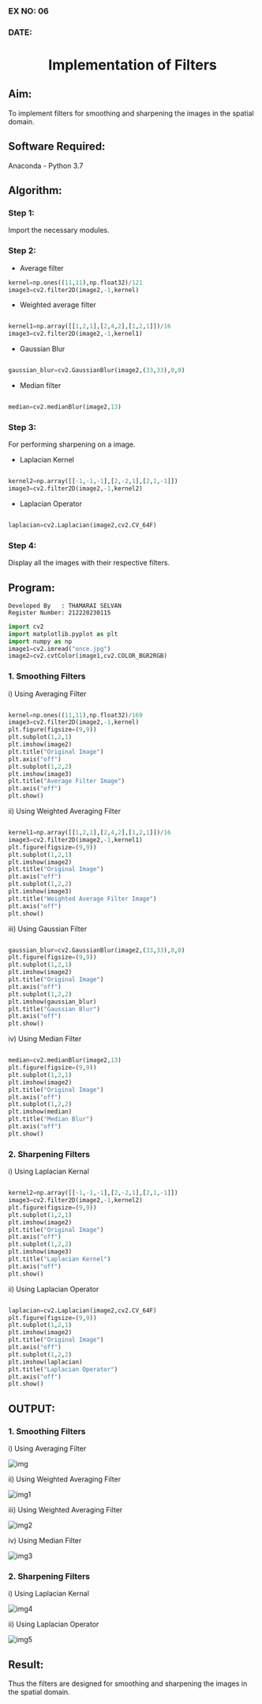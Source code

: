 ### EX NO: 06
### DATE:
# <p align="center">Implementation of Filters</p>
## Aim:
To implement filters for smoothing and sharpening the images in the spatial domain.

## Software Required:
Anaconda - Python 3.7

## Algorithm:

### Step 1:

Import the necessary modules.

### Step 2:

- Average filter
```python
kernel=np.ones((11,11),np.float32)/121
image3=cv2.filter2D(image2,-1,kernel)
```
- Weighted average filter
```python

kernel1=np.array([[1,2,1],[2,4,2],[1,2,1]])/16
image3=cv2.filter2D(image2,-1,kernel1)

```
- Gaussian Blur
```python

gaussian_blur=cv2.GaussianBlur(image2,(33,33),0,0)

```
- Median filter
```python

median=cv2.medianBlur(image2,13)

```
### Step 3:

For performing sharpening on a image.

- Laplacian Kernel
 ```python
 
kernel2=np.array([[-1,-1,-1],[2,-2,1],[2,1,-1]])
image3=cv2.filter2D(image2,-1,kernel2)

```
- Laplacian Operator
```python

laplacian=cv2.Laplacian(image2,cv2.CV_64F)

```
### Step 4:

Display all the images with their respective filters.

## Program:
```
Developed By   : THAMARAI SELVAN  
Register Number: 212220230115
```
```python
import cv2
import matplotlib.pyplot as plt
import numpy as np
image1=cv2.imread("once.jpg")
image2=cv2.cvtColor(image1,cv2.COLOR_BGR2RGB)
```
### 1. Smoothing Filters

i) Using Averaging Filter
```Python

kernel=np.ones((11,11),np.float32)/169
image3=cv2.filter2D(image2,-1,kernel)
plt.figure(figsize=(9,9))
plt.subplot(1,2,1)
plt.imshow(image2)
plt.title("Original Image")
plt.axis("off")
plt.subplot(1,2,2)
plt.imshow(image3)
plt.title("Average Filter Image")
plt.axis("off")
plt.show()

```
ii) Using Weighted Averaging Filter
```Python

kernel1=np.array([[1,2,1],[2,4,2],[1,2,1]])/16
image3=cv2.filter2D(image2,-1,kernel1)
plt.figure(figsize=(9,9))
plt.subplot(1,2,1)
plt.imshow(image2)
plt.title("Original Image")
plt.axis("off")
plt.subplot(1,2,2)
plt.imshow(image3)
plt.title("Weighted Average Filter Image")
plt.axis("off")
plt.show()

```
iii) Using Gaussian Filter
```Python

gaussian_blur=cv2.GaussianBlur(image2,(33,33),0,0)
plt.figure(figsize=(9,9))
plt.subplot(1,2,1)
plt.imshow(image2)
plt.title("Original Image")
plt.axis("off")
plt.subplot(1,2,2)
plt.imshow(gaussian_blur)
plt.title("Gaussian Blur")
plt.axis("off")
plt.show()

```

iv) Using Median Filter
```Python

median=cv2.medianBlur(image2,13)
plt.figure(figsize=(9,9))
plt.subplot(1,2,1)
plt.imshow(image2)
plt.title("Original Image")
plt.axis("off")
plt.subplot(1,2,2)
plt.imshow(median)
plt.title("Median Blur")
plt.axis("off")
plt.show()

```

### 2. Sharpening Filters
i) Using Laplacian Kernal
```Python

kernel2=np.array([[-1,-1,-1],[2,-2,1],[2,1,-1]])
image3=cv2.filter2D(image2,-1,kernel2)
plt.figure(figsize=(9,9))
plt.subplot(1,2,1)
plt.imshow(image2)
plt.title("Original Image")
plt.axis("off")
plt.subplot(1,2,2)
plt.imshow(image3)
plt.title("Laplacian Kernel")
plt.axis("off")
plt.show()

```
ii) Using Laplacian Operator
```Python

laplacian=cv2.Laplacian(image2,cv2.CV_64F)
plt.figure(figsize=(9,9))
plt.subplot(1,2,1)
plt.imshow(image2)
plt.title("Original Image")
plt.axis("off")
plt.subplot(1,2,2)
plt.imshow(laplacian)
plt.title("Laplacian Operator")
plt.axis("off")
plt.show()

```

## OUTPUT:
### 1. Smoothing Filters
i) Using Averaging Filter

![img](https://user-images.githubusercontent.com/75413726/167181267-0dc4d9be-f76f-4913-a782-4a1376ac3f91.jpg)

ii) Using Weighted Averaging Filter

![img1](https://user-images.githubusercontent.com/75413726/167181324-8a11e3d0-b6e0-4836-8bb8-101e4c60f47a.jpg)

iii) Using Weighted Averaging Filter

![img2](https://user-images.githubusercontent.com/75413726/167181362-b7733cd7-54c1-44ed-b758-e3f7e5a4bf9a.jpg)

iv) Using Median Filter

![img3](https://user-images.githubusercontent.com/75413726/167181420-05959387-8241-4e7c-a282-34aa28248474.jpg)

### 2. Sharpening Filters
i) Using Laplacian Kernal

![img4](https://user-images.githubusercontent.com/75413726/167181465-9c3a30a9-3997-4cb8-8085-38cb6f4f4991.jpg)

ii) Using Laplacian Operator

![img5](https://user-images.githubusercontent.com/75413726/167181499-5f411202-467b-440a-8542-9caaebd6fb79.jpg)

## Result:
Thus the filters are designed for smoothing and sharpening the images in the spatial domain.
